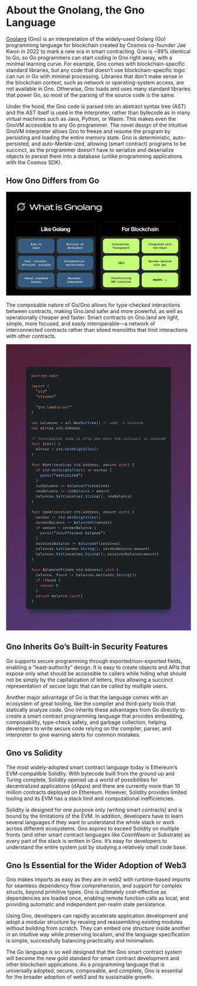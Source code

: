 # About the Gnolang, the Gno Language

[Gnolang](https://github.com/gnolang/gno/blob/master/LICENSE.md) (Gno) is an interpretation of the widely-used Golang (Go) programming language for blockchain created by Cosmos co-founder Jae Kwon in 2022 to mark a new era in smart contracting. Gno is ~99% identical to Go, so Go programmers can start coding in Gno right away, with a minimal learning curve. For example, Gno comes with blockchain-specific standard libraries, but any code that doesn’t use blockchain-specific logic can run in Go with minimal processing. Libraries that don’t make sense in the blockchain context, such as network or operating-system access, are not available in Gno. Otherwise, Gno loads and uses many standard libraries that power Go, so most of the parsing of the source code is the same.

Under the hood, the Gno code is parsed into an abstract syntax tree (AST) and the AST itself is used in the interpreter, rather than bytecode as in many virtual machines such as Java, Python, or Wasm. This makes even the GnoVM accessible to any Go programmer. The novel design of the intuitive GnoVM interpreter allows Gno to freeze and resume the program by persisting and loading the entire memory state. Gno is deterministic, auto-persisted, and auto-Merkle-ized, allowing (smart contract) programs to be succinct, as the programmer doesn’t have to serialize and deserialize objects to persist them into a database (unlike programming applications with the Cosmos SDK).

## How Gno Differs from Go

![Gno and Go differences](static/img/gno-language/go-and-gno.jpg)

The composable nature of Go/Gno allows for type-checked interactions between contracts, making Gno.land safer and more powerful, as well as operationally cheaper and faster. Smart contracts on Gno.land are light, simple, more focused, and easily interoperable—a network of interconnected contracts rather than siloed monoliths that limit interactions with other contracts.

![Example of Gno code](static/img/gno-language/code-example.jpg)

## Gno Inherits Go’s Built-in Security Features

Go supports secure programming through exported/non-exported fields, enabling a “least-authority” design. It is easy to create objects and APIs that expose only what should be accessible to callers while hiding what should not be simply by the capitalization of letters, thus allowing a succinct representation of secure logic that can be called by multiple users.

Another major advantage of Go is that the language comes with an ecosystem of great tooling, like the compiler and third-party tools that statically analyze code. Gno inherits these advantages from Go directly to create a smart contract programming language that provides embedding, composability, type-check safety, and garbage collection, helping developers to write secure code relying on the compiler, parser, and interpreter to give warning alerts for common mistakes.

## Gno vs Solidity

The most widely-adopted smart contract language today is Ethereum’s EVM-compatible Solidity. With bytecode built from the ground up and Turing complete, Solidity opened up a world of possibilities for decentralized applications (dApps) and there are currently more than 10 million contracts deployed on Ethereum. However, Solidity provides limited tooling and its EVM has a stack limit and computational inefficiencies.

Solidity is designed for one purpose only (writing smart contracts) and is bound by the limitations of the EVM. In addition, developers have to learn several languages if they want to understand the whole stack or work across different ecosystems. Gno aspires to exceed Solidity on multiple fronts (and other smart contract languages like CosmWasm or Substrate) as every part of the stack is written in Gno. It’s easy for developers to understand the entire system just by studying a relatively small code base.

## Gno Is Essential for the Wider Adoption of Web3

Gno makes imports as easy as they are in web2 with runtime-based imports for seamless dependency flow comprehension, and support for complex structs, beyond primitive types. Gno is ultimately cost-effective as dependencies are loaded once, enabling remote function calls as local, and providing automatic and independent per-realm state persistence.

Using Gno, developers can rapidly accelerate application development and adopt a modular structure by reusing and reassembling existing modules without building from scratch. They can embed one structure inside another in an intuitive way while preserving localism, and the language specification is simple, successfully balancing practicality and minimalism.

The Go language is so well designed that the Gno smart contract system will become the new gold standard for smart contract development and other blockchain applications. As a programming language that is universally adopted, secure, composable, and complete, Gno is essential for the broader adoption of web3 and its sustainable growth.
